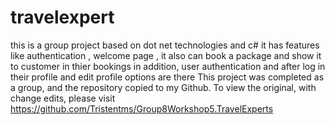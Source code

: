 # travelexpert
this is a group project 
based on dot net technologies and c# 
it has features like authentication , welcome page , it also can book a package and show it to customer in thier bookings
in addition, user authentication and after log in their profile and edit profile options are there
This project was completed as a group, and the repository copied to my Github. To view the original, with change edits, please visit https://github.com/Tristentms/Group8Workshop5.TravelExperts
